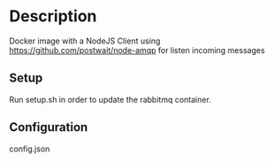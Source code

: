 # Description

Docker image with a NodeJS Client using https://github.com/postwait/node-amqp for listen incoming messages

## Setup
Run setup.sh in order to update the rabbitmq container.

## Configuration
config.json
